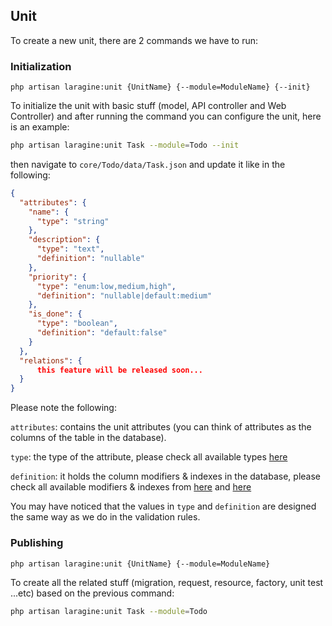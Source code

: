 ## Unit

To create a new unit, there are 2 commands we have to run:

### Initialization

`php artisan laragine:unit {UnitName} {--module=ModuleName} {--init}`

To initialize the unit with basic stuff (model, API controller and Web Controller) and after running the command you can configure the unit, here is an example:

```bash
php artisan laragine:unit Task --module=Todo --init
```

then navigate to `core/Todo/data/Task.json` and update it like in the following:

```json
{
  "attributes": {
    "name": {
      "type": "string"
    },
    "description": {
      "type": "text",
      "definition": "nullable"
    },
    "priority": {
      "type": "enum:low,medium,high",
      "definition": "nullable|default:medium"
    },
    "is_done": {
      "type": "boolean",
      "definition": "default:false"
    }
  },
  "relations": {
      this feature will be released soon...
  }
}
```

Please note the following:

`attributes`: contains the unit attributes (you can think of attributes as the columns of the table in the database).

`type`: the type of the attribute, please check all available types [here](https://laravel.com/docs/8.x/migrations#available-column-types)

`definition`: it holds the column modifiers & indexes in the database, please check all available modifiers & indexes from [here](https://laravel.com/docs/8.x/migrations#column-modifiers) and [here](https://laravel.com/docs/8.x/migrations#available-index-types)

You may have noticed that the values in `type` and `definition` are designed the same way as we do in the validation rules.

### Publishing

`php artisan laragine:unit {UnitName} {--module=ModuleName}`

To create all the related stuff (migration, request, resource, factory, unit test ...etc) based on the previous command:

```bash
php artisan laragine:unit Task --module=Todo
```